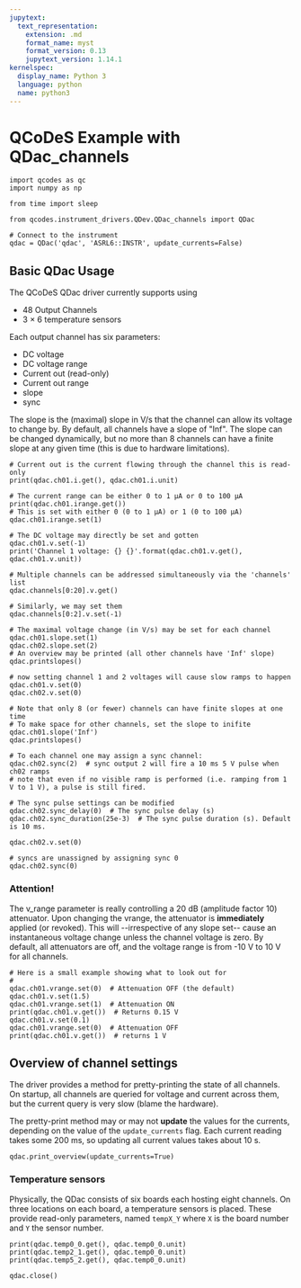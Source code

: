 ```yaml
---
jupytext:
  text_representation:
    extension: .md
    format_name: myst
    format_version: 0.13
    jupytext_version: 1.14.1
kernelspec:
  display_name: Python 3
  language: python
  name: python3
---
```


# QCoDeS Example with QDac_channels

```{code-cell} ipython3
import qcodes as qc
import numpy as np

from time import sleep

from qcodes.instrument_drivers.QDev.QDac_channels import QDac
```

```{code-cell} ipython3
# Connect to the instrument
qdac = QDac('qdac', 'ASRL6::INSTR', update_currents=False)
```

## Basic QDac Usage

The QCoDeS QDac driver currently supports using
  * 48 Output Channels
  * 3 $\times$ 6 temperature sensors

Each output channel has six parameters:
  * DC voltage
  * DC voltage range
  * Current out (read-only)
  * Current out range
  * slope
  * sync

The slope is the (maximal) slope in V/s that the channel can allow its voltage to change by. By default, all channels have a slope of "Inf". The slope can be changed dynamically, but no more than 8 channels can have a finite slope at any given time (this is due to hardware limitations).

```{code-cell} ipython3
# Current out is the current flowing through the channel this is read-only
print(qdac.ch01.i.get(), qdac.ch01.i.unit)
```

```{code-cell} ipython3
# The current range can be either 0 to 1 μA or 0 to 100 μA
print(qdac.ch01.irange.get())
# This is set with either 0 (0 to 1 μA) or 1 (0 to 100 μA)
qdac.ch01.irange.set(1)
```

```{code-cell} ipython3
# The DC voltage may directly be set and gotten
qdac.ch01.v.set(-1)
print('Channel 1 voltage: {} {}'.format(qdac.ch01.v.get(), qdac.ch01.v.unit))
```

```{code-cell} ipython3
# Multiple channels can be addressed simultaneously via the 'channels' list
qdac.channels[0:20].v.get()
```

```{code-cell} ipython3
# Similarly, we may set them
qdac.channels[0:2].v.set(-1)
```

```{code-cell} ipython3
# The maximal voltage change (in V/s) may be set for each channel
qdac.ch01.slope.set(1)
qdac.ch02.slope.set(2)
# An overview may be printed (all other channels have 'Inf' slope)
qdac.printslopes()
```

```{code-cell} ipython3
# now setting channel 1 and 2 voltages will cause slow ramps to happen
qdac.ch01.v.set(0)
qdac.ch02.v.set(0)
```

```{code-cell} ipython3
# Note that only 8 (or fewer) channels can have finite slopes at one time
# To make space for other channels, set the slope to inifite
qdac.ch01.slope('Inf')
qdac.printslopes()
```

```{code-cell} ipython3
# To each channel one may assign a sync channel:
qdac.ch02.sync(2)  # sync output 2 will fire a 10 ms 5 V pulse when ch02 ramps
# note that even if no visible ramp is performed (i.e. ramping from 1 V to 1 V), a pulse is still fired.

# The sync pulse settings can be modified
qdac.ch02.sync_delay(0)  # The sync pulse delay (s)
qdac.ch02.sync_duration(25e-3)  # The sync pulse duration (s). Default is 10 ms.
```

```{code-cell} ipython3
qdac.ch02.v.set(0)
```

```{code-cell} ipython3
# syncs are unassigned by assigning sync 0
qdac.ch02.sync(0)
```

### Attention!

The v_range parameter is really controlling a 20 dB (amplitude factor 10) attenuator. Upon changing the vrange, the attenuator is **immediately** applied (or revoked). This will --irrespective of any slope set-- cause an instantaneous voltage change unless the channel voltage is zero. By default, all attenuators are off, and the voltage range is from -10 V to 10 V for all channels.

```{code-cell} ipython3
# Here is a small example showing what to look out for
#
qdac.ch01.vrange.set(0)  # Attenuation OFF (the default)
qdac.ch01.v.set(1.5)
qdac.ch01.vrange.set(1)  # Attenuation ON
print(qdac.ch01.v.get())  # Returns 0.15 V
qdac.ch01.v.set(0.1)
qdac.ch01.vrange.set(0)  # Attenuation OFF
print(qdac.ch01.v.get())  # returns 1 V
```

## Overview of channel settings

The driver provides a method for pretty-printing the state of all channels. On startup, all channels are queried for voltage and current across them, but the current query is very slow (blame the hardware).

The pretty-print method may or may not **update** the values for the currents, depending on the value of the `update_currents` flag. Each current reading takes some 200 ms, so updating all current values takes about 10 s.

```{code-cell} ipython3
qdac.print_overview(update_currents=True)
```

### Temperature sensors

Physically, the QDac consists of six boards each hosting eight channels. On three locations on each board, a temperature sensors is placed. These provide read-only parameters, named `tempX_Y` where `X` is the board number and `Y` the sensor number.

```{code-cell} ipython3
print(qdac.temp0_0.get(), qdac.temp0_0.unit)
print(qdac.temp2_1.get(), qdac.temp0_0.unit)
print(qdac.temp5_2.get(), qdac.temp0_0.unit)
```

```{code-cell} ipython3
qdac.close()
```
